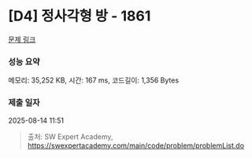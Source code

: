 # [D4] 정사각형 방 - 1861 

[문제 링크](https://swexpertacademy.com/main/code/problem/problemDetail.do?contestProbId=AV5LtJYKDzsDFAXc) 

### 성능 요약

메모리: 35,252 KB, 시간: 167 ms, 코드길이: 1,356 Bytes

### 제출 일자

2025-08-14 11:51



> 출처: SW Expert Academy, https://swexpertacademy.com/main/code/problem/problemList.do